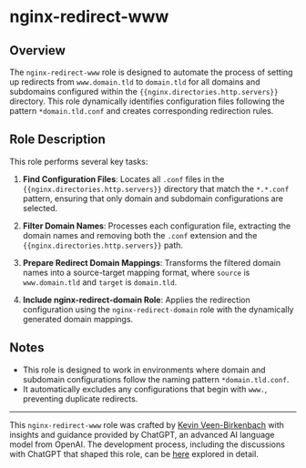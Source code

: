 # nginx-redirect-www

## Overview
The `nginx-redirect-www` role is designed to automate the process of setting up redirects from `www.domain.tld` to `domain.tld` for all domains and subdomains configured within the `{{nginx.directories.http.servers}}` directory. This role dynamically identifies configuration files following the pattern `*domain.tld.conf` and creates corresponding redirection rules.

## Role Description
This role performs several key tasks:
1. **Find Configuration Files**: Locates all `.conf` files in the `{{nginx.directories.http.servers}}` directory that match the `*.*.conf` pattern, ensuring that only domain and subdomain configurations are selected.
   
2. **Filter Domain Names**: Processes each configuration file, extracting the domain names and removing both the `.conf` extension and the `{{nginx.directories.http.servers}}` path.

3. **Prepare Redirect Domain Mappings**: Transforms the filtered domain names into a source-target mapping format, where `source` is `www.domain.tld` and `target` is `domain.tld`.

4. **Include nginx-redirect-domain Role**: Applies the redirection configuration using the `nginx-redirect-domain` role with the dynamically generated domain mappings.

## Notes
- This role is designed to work in environments where domain and subdomain configurations follow the naming pattern `*domain.tld.conf`.
- It automatically excludes any configurations that begin with `www.`, preventing duplicate redirects.

---

This `nginx-redirect-www` role was crafted by [Kevin Veen-Birkenbach](https://www.veen.world) with insights and guidance provided by ChatGPT, an advanced AI language model from OpenAI. The development process, including the discussions with ChatGPT that shaped this role, can be [here](https://chat.openai.com/share/a68e3574-f543-467d-aea7-0895f0e00bbb) explored in detail.
